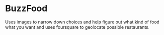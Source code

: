 # BuzzFood

Uses images to narrow down choices and help figure out what kind of food what you want and uses foursquare to geolocate possible restaurants. 
